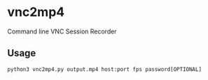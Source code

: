 # vnc2mp4
Command line VNC Session Recorder

## Usage
    python3 vnc2mp4.py output.mp4 host:port fps password[OPTIONAL]
